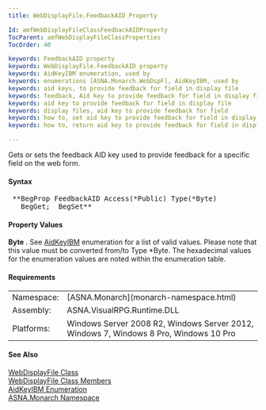 ```yaml
---
title: WebDisplayFile.FeedbackAID Property

Id: amfWebDisplayFileClassFeedbackAIDProperty
TocParent: amfWebDisplayFileClassProperties
TocOrder: 40

keywords: FeedbackAID property
keywords: WebDisplayFile.FeedbackAID property
keywords: AidKeyIBM enumeration, used by
keywords: enumerations [ASNA.Monarch.WebDspF], AidKeyIBM, used by
keywords: aid keys, to provide feedback for field in display file
keywords: feedback, Aid key to provide feedback for field in display file
keywords: aid key to provide feedback for field in display file
keywords: display files, aid key to provide feedback for field
keywords: how to, set aid key to provide feedback for field in display file
keywords: how to, return aid key to provide feedback for field in display file

---
```


Gets or sets the feedback AID key used to provide feedback for a specific field on the web form.

#### Syntax
<pre class="prettyprint"> **BegProp FeedbackAID Access(*Public) Type(*Byte)
   BegGet;  BegSet** </pre>

#### Property Values
**Byte** . See [ AidKeyIBM](amfAidKeyIBMEnumeration.html) enumeration for a list of valid values. Please note that this value must be converted from/to Type *Byte. The hexadecimal values for the enumeration values are noted within the enumeration table.
<!-- -->

#### Requirements
<table class="dttable" cellspacing="0" cellpadding="4" width="60%">
           <colgroup>
            <col width="15%" style="font-weight:bold" />
            <col width="85%" />
          </colgroup>
          <tr>
            <td>Namespace:</td>
            <td>[ASNA.Monarch](monarch-namespace.html)</td>
          </tr>
          <tr>
            <td style="height: 27px">Assembly:</td>
            <td style="height: 27px">ASNA.VisualRPG.Runtime.DLL</td>
          </tr>
         <tr>
            <td style="height: 46px">Platforms:</td>
            <td style="height: 46px">Windows Server 2008 R2, Windows Server 2012,  Windows 7, Windows 8 Pro, Windows 10 Pro</td>
         </tr>
</table>

<!-- end -->

#### See Also
[ WebDisplayFile Class](web-display-file-class.html) <br /> [ WebDisplayFile Class Members](web-display-file-class-members.html) <br /> [ AidKeyIBM Enumeration](amfAidKeyIBMEnumeration.html) <br /> [ASNA.Monarch Namespace](monarch-namespace.html)
